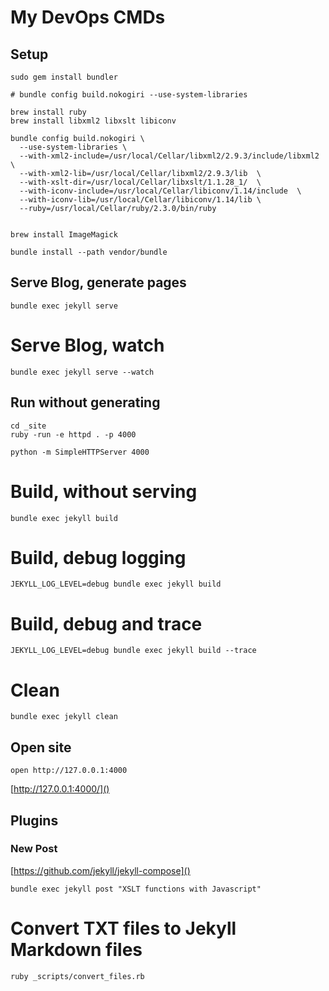# My DevOps CMDs

## Setup

~~~
sudo gem install bundler

# bundle config build.nokogiri --use-system-libraries

brew install ruby
brew install libxml2 libxslt libiconv

bundle config build.nokogiri \
  --use-system-libraries \
  --with-xml2-include=/usr/local/Cellar/libxml2/2.9.3/include/libxml2 \
  --with-xml2-lib=/usr/local/Cellar/libxml2/2.9.3/lib  \
  --with-xslt-dir=/usr/local/Cellar/libxslt/1.1.28_1/  \
  --with-iconv-include=/usr/local/Cellar/libiconv/1.14/include  \
  --with-iconv-lib=/usr/local/Cellar/libiconv/1.14/lib \
  --ruby=/usr/local/Cellar/ruby/2.3.0/bin/ruby


brew install ImageMagick

bundle install --path vendor/bundle
~~~

## Serve Blog, generate pages

~~~
bundle exec jekyll serve
~~~

# Serve Blog, watch

~~~
bundle exec jekyll serve --watch
~~~

## Run without generating

~~~
cd _site
ruby -run -e httpd . -p 4000

python -m SimpleHTTPServer 4000
~~~

# Build, without serving

~~~
bundle exec jekyll build
~~~

# Build, debug logging

~~~
JEKYLL_LOG_LEVEL=debug bundle exec jekyll build
~~~

# Build, debug and trace

~~~
JEKYLL_LOG_LEVEL=debug bundle exec jekyll build --trace
~~~

# Clean

~~~
bundle exec jekyll clean
~~~

## Open site

~~~
open http://127.0.0.1:4000
~~~

[http://127.0.0.1:4000/]()

## Plugins

### New Post

[https://github.com/jekyll/jekyll-compose]()

~~~
bundle exec jekyll post "XSLT functions with Javascript"
~~~

# Convert TXT files to Jekyll Markdown files

~~~
ruby _scripts/convert_files.rb
~~~
